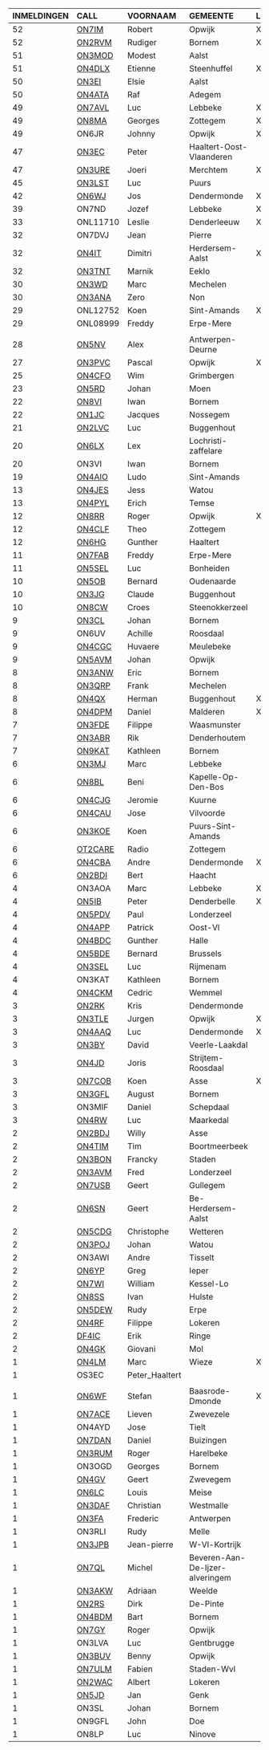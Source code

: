 |INMELDINGEN|CALL|VOORNAAM|GEMEENTE|LID|
|:---|:---|:---|:---|:---|
| 52 | <a href="https://www.qrz.com/db/on7im">ON7IM</a> | Robert | Opwijk | X |
| 52 | <a href="https://www.qrz.com/db/on2rvm">ON2RVM</a> | Rudiger | Bornem | X |
| 51 | <a href="https://www.qrz.com/db/on3mod">ON3MOD</a> | Modest | Aalst |  |
| 51 | <a href="https://www.qrz.com/db/on4dlx">ON4DLX</a> | Etienne | Steenhuffel | X |
| 50 | <a href="https://www.qrz.com/db/on3ei">ON3EI</a> | Elsie | Aalst |  |
| 50 | <a href="https://www.qrz.com/db/on4ata">ON4ATA</a> | Raf | Adegem |  |
| 49 | <a href="https://www.qrz.com/db/on7avl">ON7AVL</a> | Luc | Lebbeke | X |
| 49 | <a href="https://www.qrz.com/db/on8ma">ON8MA</a> | Georges | Zottegem | X |
| 49 |ON6JR|Johnny|Opwijk|X|
| 47 | <a href="https://www.qrz.com/db/on3ec">ON3EC</a> | Peter | Haaltert-Oost-Vlaanderen |  |
| 47 | <a href="https://www.qrz.com/db/on3ure">ON3URE</a> | Joeri | Merchtem | X |
| 45 | <a href="https://www.qrz.com/db/on3lst">ON3LST</a> | Luc | Puurs |  |
| 42 | <a href="https://www.qrz.com/db/on6wj">ON6WJ</a> | Jos | Dendermonde | X |
| 39 |ON7ND|Jozef|Lebbeke|X|
| 33 |ONL11710|Leslie|Denderleeuw|X|
| 32 |ON7DVJ|Jean|Pierre||
| 32 | <a href="https://www.qrz.com/db/on4it">ON4IT</a> | Dimitri | Herdersem-Aalst | X |
| 32 | <a href="https://www.qrz.com/db/on3tnt">ON3TNT</a> | Marnik | Eeklo |  |
| 30 | <a href="https://www.qrz.com/db/on3wd">ON3WD</a> | Marc | Mechelen |  |
| 30 | <a href="https://www.qrz.com/db/on3ana">ON3ANA</a> | Zero | Non |  |
| 29 |ONL12752|Koen|Sint-Amands|X|
| 29 |ONL08999|Freddy|Erpe-Mere
||
| 28 | <a href="https://www.qrz.com/db/on5nv">ON5NV</a> | Alex | Antwerpen-Deurne |  |
| 27 | <a href="https://www.qrz.com/db/on3pvc">ON3PVC</a> | Pascal | Opwijk | X |
| 25 | <a href="https://www.qrz.com/db/on4cfo">ON4CFO</a> | Wim | Grimbergen |  |
| 23 | <a href="https://www.qrz.com/db/on5rd">ON5RD</a> | Johan | Moen |  |
| 22 | <a href="https://www.qrz.com/db/on8vi">ON8VI</a> | Iwan | Bornem |  |
| 22 | <a href="https://www.qrz.com/db/on1jc">ON1JC</a> | Jacques | Nossegem |  |
| 21 | <a href="https://www.qrz.com/db/on2lvc">ON2LVC</a> | Luc | Buggenhout |  |
| 20 | <a href="https://www.qrz.com/db/on6lx">ON6LX</a> | Lex | Lochristi-zaffelare |  |
| 20 |ON3VI|Iwan|Bornem||
| 19 | <a href="https://www.qrz.com/db/on4aio">ON4AIO</a> | Ludo | Sint-Amands |  |
| 13 | <a href="https://www.qrz.com/db/on4jes">ON4JES</a> | Jess | Watou |  |
| 13 | <a href="https://www.qrz.com/db/on4pyl">ON4PYL</a> | Erich | Temse |  |
| 12 | <a href="https://www.qrz.com/db/on8rr">ON8RR</a> | Roger | Opwijk | X |
| 12 | <a href="https://www.qrz.com/db/on4clf">ON4CLF</a> | Theo | Zottegem |  |
| 12 | <a href="https://www.qrz.com/db/on6hg">ON6HG</a> | Gunther | Haaltert |  |
| 11 | <a href="https://www.qrz.com/db/on7fab">ON7FAB</a> | Freddy | Erpe-Mere |  |
| 11 | <a href="https://www.qrz.com/db/on5sel">ON5SEL</a> | Luc | Bonheiden |  |
| 10 | <a href="https://www.qrz.com/db/on5ob">ON5OB</a> | Bernard | Oudenaarde |  |
| 10 | <a href="https://www.qrz.com/db/on3jg">ON3JG</a> | Claude | Buggenhout |  |
| 10 | <a href="https://www.qrz.com/db/on8cw">ON8CW</a> | Croes | Steenokkerzeel |  |
| 9 | <a href="https://www.qrz.com/db/on3cl">ON3CL</a> | Johan | Bornem |  |
| 9 |ON6UV|Achille|Roosdaal||
| 9 | <a href="https://www.qrz.com/db/on4cgc">ON4CGC</a> | Huvaere | Meulebeke |  |
| 9 | <a href="https://www.qrz.com/db/on5avm">ON5AVM</a> | Johan | Opwijk |  |
| 8 | <a href="https://www.qrz.com/db/on3anw">ON3ANW</a> | Eric | Bornem |  |
| 8 | <a href="https://www.qrz.com/db/on3qrp">ON3QRP</a> | Frank | Mechelen |  |
| 8 | <a href="https://www.qrz.com/db/on4qx">ON4QX</a> | Herman | Buggenhout | X |
| 8 | <a href="https://www.qrz.com/db/on4dpm">ON4DPM</a> | Daniel | Malderen | X |
| 7 | <a href="https://www.qrz.com/db/on3fde">ON3FDE</a> | Filippe | Waasmunster |  |
| 7 | <a href="https://www.qrz.com/db/on3abr">ON3ABR</a> | Rik | Denderhoutem |  |
| 7 | <a href="https://www.qrz.com/db/on9kat">ON9KAT</a> | Kathleen | Bornem |  |
| 6 | <a href="https://www.qrz.com/db/on3mj">ON3MJ</a> | Marc | Lebbeke |  |
| 6 | <a href="https://www.qrz.com/db/on8bl">ON8BL</a> | Beni | Kapelle-Op-Den-Bos |  |
| 6 | <a href="https://www.qrz.com/db/on4cjg">ON4CJG</a> | Jeromie | Kuurne |  |
| 6 | <a href="https://www.qrz.com/db/on4cau">ON4CAU</a> | Jose | Vilvoorde |  |
| 6 | <a href="https://www.qrz.com/db/on3koe">ON3KOE</a> | Koen | Puurs-Sint-Amands |  |
| 6 | <a href="https://www.qrz.com/db/ot2care">OT2CARE</a> | Radio | Zottegem |  |
| 6 | <a href="https://www.qrz.com/db/on4cba">ON4CBA</a> | Andre | Dendermonde | X |
| 6 | <a href="https://www.qrz.com/db/on2bdi">ON2BDI</a> | Bert | Haacht |  |
| 4 |ON3AOA|Marc|Lebbeke|X|
| 4 | <a href="https://www.qrz.com/db/on5ib">ON5IB</a> | Peter | Denderbelle | X |
| 4 | <a href="https://www.qrz.com/db/on5pdv">ON5PDV</a> | Paul | Londerzeel |  |
| 4 | <a href="https://www.qrz.com/db/on4app">ON4APP</a> | Patrick | Oost-Vl |  |
| 4 | <a href="https://www.qrz.com/db/on4bdc">ON4BDC</a> | Gunther | Halle |  |
| 4 | <a href="https://www.qrz.com/db/on5bde">ON5BDE</a> | Bernard | Brussels |  |
| 4 | <a href="https://www.qrz.com/db/on3sel">ON3SEL</a> | Luc | Rijmenam |  |
| 4 |ON3KAT|Kathleen|Bornem||
| 4 | <a href="https://www.qrz.com/db/on4ckm">ON4CKM</a> | Cedric | Wemmel |  |
| 3 | <a href="https://www.qrz.com/db/on2rk">ON2RK</a> | Kris | Dendermonde |  |
| 3 | <a href="https://www.qrz.com/db/on3tle">ON3TLE</a> | Jurgen | Opwijk | X |
| 3 | <a href="https://www.qrz.com/db/on4aaq">ON4AAQ</a> | Luc | Dendermonde | X |
| 3 | <a href="https://www.qrz.com/db/on3by">ON3BY</a> | David | Veerle-Laakdal |  |
| 3 | <a href="https://www.qrz.com/db/on4jd">ON4JD</a> | Joris | Strijtem-Roosdaal |  |
| 3 | <a href="https://www.qrz.com/db/on7cob">ON7COB</a> | Koen | Asse | X |
| 3 | <a href="https://www.qrz.com/db/on3gfl">ON3GFL</a> | August | Bornem |  |
| 3 |ON3MIF|Daniel|Schepdaal||
| 3 | <a href="https://www.qrz.com/db/on4rw">ON4RW</a> | Luc | Maarkedal |  |
| 2 | <a href="https://www.qrz.com/db/on2bdj">ON2BDJ</a> | Willy | Asse |  |
| 2 | <a href="https://www.qrz.com/db/on4tim">ON4TIM</a> | Tim | Boortmeerbeek |  |
| 2 | <a href="https://www.qrz.com/db/on3bon">ON3BON</a> | Francky | Staden |  |
| 2 | <a href="https://www.qrz.com/db/on3avm">ON3AVM</a> | Fred | Londerzeel |  |
| 2 | <a href="https://www.qrz.com/db/on7usb">ON7USB</a> | Geert | Gullegem |  |
| 2 | <a href="https://www.qrz.com/db/on6sn">ON6SN</a> | Geert | Be-Herdersem-Aalst |  |
| 2 | <a href="https://www.qrz.com/db/on5cdg">ON5CDG</a> | Christophe | Wetteren |  |
| 2 | <a href="https://www.qrz.com/db/on3poj">ON3POJ</a> | Johan | Watou |  |
| 2 |ON3AWI|Andre|Tisselt||
| 2 | <a href="https://www.qrz.com/db/on6yp">ON6YP</a> | Greg | Ieper |  |
| 2 | <a href="https://www.qrz.com/db/on7wi">ON7WI</a> | William | Kessel-Lo |  |
| 2 | <a href="https://www.qrz.com/db/on8ss">ON8SS</a> | Ivan | Hulste |  |
| 2 | <a href="https://www.qrz.com/db/on5dew">ON5DEW</a> | Rudy | Erpe |  |
| 2 | <a href="https://www.qrz.com/db/on4rf">ON4RF</a> | Filippe | Lokeren |  |
| 2 | <a href="https://www.qrz.com/db/df4ic">DF4IC</a> | Erik | Ringe |  |
| 2 | <a href="https://www.qrz.com/db/on4gk">ON4GK</a> | Giovani | Mol |  |
| 1 | <a href="https://www.qrz.com/db/on4lm">ON4LM</a> | Marc | Wieze | X |
| 1 |OS3EC|Peter_Haaltert|
||
| 1 | <a href="https://www.qrz.com/db/on6wf">ON6WF</a> | Stefan | Baasrode-Dmonde | X |
| 1 | <a href="https://www.qrz.com/db/on7ace">ON7ACE</a> | Lieven | Zwevezele |  |
| 1 |ON4AYD|Jose|Tielt||
| 1 | <a href="https://www.qrz.com/db/on7dan">ON7DAN</a> | Daniel | Buizingen |  |
| 1 | <a href="https://www.qrz.com/db/on3rum">ON3RUM</a> | Roger | Harelbeke |  |
| 1 |ON3OGD|Georges|Bornem||
| 1 | <a href="https://www.qrz.com/db/on4gv">ON4GV</a> | Geert | Zwevegem |  |
| 1 | <a href="https://www.qrz.com/db/on6lc">ON6LC</a> | Louis | Meise |  |
| 1 | <a href="https://www.qrz.com/db/on3daf">ON3DAF</a> | Christian | Westmalle |  |
| 1 | <a href="https://www.qrz.com/db/on3fa">ON3FA</a> | Frederic | Antwerpen |  |
| 1 |ON3RLI|Rudy|Melle||
| 1 | <a href="https://www.qrz.com/db/on3jpb">ON3JPB</a> | Jean-pierre | W-Vl-Kortrijk |  |
| 1 | <a href="https://www.qrz.com/db/on7ql">ON7QL</a> | Michel | Beveren-Aan-De-Ijzer-alveringem |  |
| 1 | <a href="https://www.qrz.com/db/on3akw">ON3AKW</a> | Adriaan | Weelde |  |
| 1 | <a href="https://www.qrz.com/db/on2rs">ON2RS</a> | Dirk | De-Pinte |  |
| 1 | <a href="https://www.qrz.com/db/on4bdm">ON4BDM</a> | Bart | Bornem |  |
| 1 | <a href="https://www.qrz.com/db/on7gy">ON7GY</a> | Roger | Opwijk |  |
| 1 |ON3LVA|Luc|Gentbrugge||
| 1 | <a href="https://www.qrz.com/db/on3buv">ON3BUV</a> | Benny | Opwijk |  |
| 1 | <a href="https://www.qrz.com/db/on7ulm">ON7ULM</a> | Fabien | Staden-Wvl |  |
| 1 | <a href="https://www.qrz.com/db/on2wac">ON2WAC</a> | Albert | Lokeren |  |
| 1 | <a href="https://www.qrz.com/db/on5jd">ON5JD</a> | Jan | Genk |  |
| 1 |ON3SL|Johan|Bornem||
| 1 |ON9GFL|John|Doe||
| 1 |ON8LP|Luc|Ninove||

